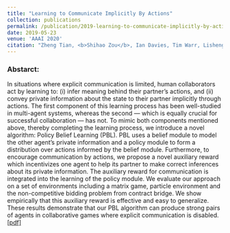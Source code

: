 ```yaml
---
title: "Learning to Communicate Implicitly By Actions"
collection: publications
permalink: /publication/2019-learning-to-communicate-implicitly-by-actions
date: 2019-05-23
venue: 'AAAI 2020'
citation: "Zheng Tian, <b>Shihao Zou</b>, Ian Davies, Tim Warr, Lisheng Wu, Haitham Bou Ammar, Jun Wang. In Proceedings of the 34th AAAI Conference on Artificial Intelligence (AAAI) 2020. <b>(spotlight)</b>"
---
```

### Abstarct:
In situations where explicit communication is limited, human collaborators act by learning to: (i) infer meaning behind their partner’s actions, and (ii) convey private information about the state to their partner implicitly through actions. The first component of this learning process has been well-studied in multi-agent systems, whereas the second — which is equally crucial for successful collaboration — has not. To mimic both components mentioned above, thereby completing the learning process, we introduce a novel algorithm: Policy Belief Learning (PBL). PBL uses a belief module to model the other agent’s private information and a policy module to form a distribution over actions informed by the belief module. Furthermore, to encourage communication by actions, we propose a novel auxiliary reward which incentivizes one agent to help its partner to make correct inferences about its private information. The auxiliary reward for communication is integrated into the learning of the policy module. We evaluate our approach on a set of environments including a matrix game, particle environment and the non-competitive bidding problem from contract bridge. We show empirically that this auxiliary reward is effective and easy to generalize. These results demonstrate that our PBL algorithm can produce strong pairs of agents in collaborative games where explicit communication is disabled. [[pdf]](https://arxiv.org/abs/1810.04444)
